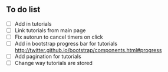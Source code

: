 To do list
----------

- [ ] Add in tutorials
- [ ] Link tutorials from main page
- [ ] Fix autorun to cancel timers on click
- [ ] Add in bootstrap progress bar for tutorials http://twitter.github.io/bootstrap/components.html#progress
- [ ] Add pagination for tutorials
- [ ] Change way tutorials are stored
